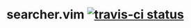 # searcher.vim  [![travis-ci status](https://travis-ci.org/adonis0147/searcher.vim.svg?branch=master)](https://travis-ci.org/adonis0147/searcher.vim)
